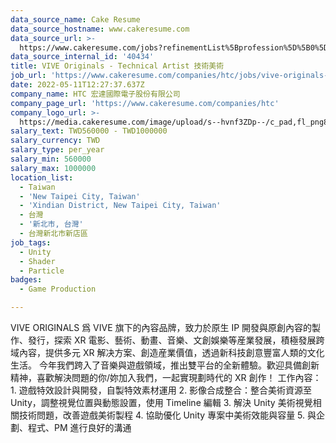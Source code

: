 ```yaml
---
data_source_name: Cake Resume
data_source_hostname: www.cakeresume.com
data_source_url: >-
  https://www.cakeresume.com/jobs?refinementList%5Bprofession%5D%5B0%5D=game-production&range%5Bsalary_range%5D%5Bmin%5D=1000000
data_source_internal_id: '40434'
title: VIVE Originals - Technical Artist 技術美術
job_url: 'https://www.cakeresume.com/companies/htc/jobs/vive-originals-technical-artist'
date: 2022-05-11T12:27:37.637Z
company_name: HTC 宏達國際電子股份有限公司
company_page_url: 'https://www.cakeresume.com/companies/htc'
company_logo_url: >-
  https://media.cakeresume.com/image/upload/s--hvnf3ZDp--/c_pad,fl_png8,h_200,w_200/v1569659591/gwf2hetj4bvzypwfrkvj.png
salary_text: TWD560000 - TWD1000000
salary_currency: TWD
salary_type: per_year
salary_min: 560000
salary_max: 1000000
location_list:
  - Taiwan
  - 'New Taipei City, Taiwan'
  - 'Xindian District, New Taipei City, Taiwan'
  - 台灣
  - '新北市, 台灣'
  - 台灣新北市新店區
job_tags:
  - Unity
  - Shader
  - Particle
badges:
  - Game Production

---
```


VIVE ORIGINALS 爲 VIVE 旗下的內容品牌，致力於原生 IP 開發與原創內容的製作、發行，探索 XR 電影、藝術、動畫、音樂、文創娛樂等産業發展，積極發展跨域內容，提供多元 XR 解决方案、創造産業價值，透過新科技創意豐富人類的文化生活。 今年我們跨入了音樂與遊戲領域，推出雙平台的全新體驗。歡迎具備創新精神，喜歡解決問題的你/妳加入我們，一起實現劃時代的 XR 創作！ 工作內容： 1. 遊戲特效設計與開發，自製特效素材運用 2. 影像合成整合：整合美術資源至Unity，調整視覺位置與動態設置，使用 Timeline 編輯 3. 解決 Unity 美術視覺相關技術問題，改善遊戲美術製程 4. 協助優化 Unity 專案中美術效能與容量 5. 與企劃、程式、PM 進行良好的溝通